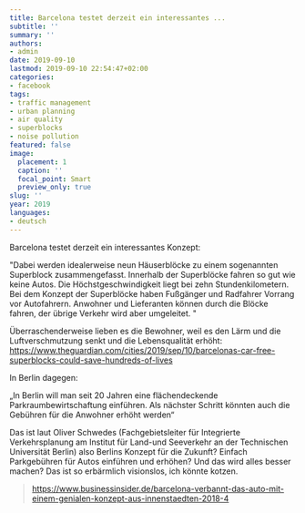 ```yaml
---
title: Barcelona testet derzeit ein interessantes ...
subtitle: ''
summary: ''
authors:
- admin
date: 2019-09-10
lastmod: 2019-09-10 22:54:47+02:00
categories:
- facebook
tags:
- traffic management
- urban planning
- air quality
- superblocks
- noise pollution
featured: false
image:
  placement: 1
  caption: ''
  focal_point: Smart
  preview_only: true
slug: ''
year: 2019
languages:
- deutsch
---
```


Barcelona testet derzeit ein interessantes Konzept:

"Dabei werden idealerweise neun Häuserblöcke zu einem sogenannten Superblock zusammengefasst. Innerhalb der Superblöcke fahren so gut wie keine Autos. Die Höchstgeschwindigkeit liegt bei zehn Stundenkilometern. Bei dem Konzept der Superblöcke haben Fußgänger und Radfahrer Vorrang vor Autofahrern. Anwohner und Lieferanten können durch die Blöcke fahren, der übrige Verkehr wird aber umgeleitet. "

Überraschenderweise lieben es die Bewohner, weil es den Lärm und die Luftverschmutzung senkt und die Lebensqualität erhöht:
https://www.theguardian.com/cities/2019/sep/10/barcelonas-car-free-superblocks-could-save-hundreds-of-lives

In Berlin dagegen:

„In Berlin will man seit 20 Jahren eine flächendeckende Parkraumbewirtschaftung einführen. Als nächster Schritt könnten auch die Gebühren für die Anwohner erhöht werden“

Das ist laut Oliver Schwedes (Fachgebietsleiter für Integrierte Verkehrsplanung am Institut für Land-und Seeverkehr an der Technischen Universität Berlin) also Berlins Konzept für die Zukunft? Einfach Parkgebühren für Autos einführen und erhöhen? Und das wird alles besser machen? Das ist so erbärmlich visionslos, ich könnte kotzen.
> https://www.businessinsider.de/barcelona-verbannt-das-auto-mit-einem-genialen-konzept-aus-innenstaedten-2018-4